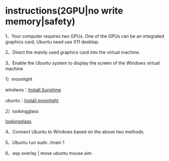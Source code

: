 # instructions(2GPU|no write memory|safety)

1、Your computer requires two GPUs. One of the GPUs can be an integrated graphics card. Ubuntu need use X11 desktop.

2、Direct the mainly used graphics card into the virtual machine.  

3、Enable the Ubuntu system to display the screen of the Windows virtual machine  

1）moonlight

windwos：[Install Sunshine](https://github.com/LizardByte/Sunshine)

ubuntu：[Install moonlight](https://moonlight-stream.org/)

2）lookingglass

[lookingglass](https://looking-glass.io/)

4、Connect Ubuntu to Windows based on the above two methods.  

5、Ubuntu run sudo ./main 1

6、esp overlay |  move ubuntu mouse aim

